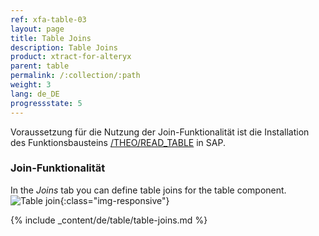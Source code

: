 ```yaml
---
ref: xfa-table-03
layout: page
title: Table Joins
description: Table Joins
product: xtract-for-alteryx
parent: table
permalink: /:collection/:path
weight: 3
lang: de_DE
progressstate: 5
---
```


Voraussetzung für die Nutzung der Join-Funktionalität ist die Installation des Funktionsbausteins [/THEO/READ_TABLE](../sap-customizing) in SAP.

### Join-Funktionalität
In the *Joins* tab you can define table joins for the table component.
![Table join ](/img/content/table-join-tab.png){:class="img-responsive"}

{% include _content/de/table/table-joins.md  %} 



